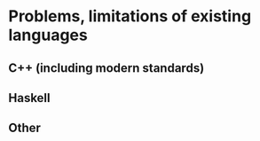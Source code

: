 # Problems, limitations of existing languages

## C++ (including modern standards)



## Haskell



## Other
